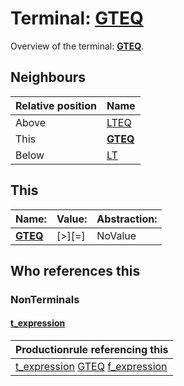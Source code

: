 # Terminal: **[GTEQ](./GTEQ.md)**

Overview of the terminal: **[GTEQ](./GTEQ.md)**.



## **Neighbours**

| Relative position | Name                                          |
| ----------------- | --------------------------------------------- |
| Above             | [LTEQ](./LTEQ.md) |
| This              | **[GTEQ](./GTEQ.md)** |
| Below             | [LT](./LT.md) |



## **This**

| Name:                                       | Value:          | Abstraction:    |
| ------------------------------------------- | --------------- | --------------- |
| **[GTEQ](./GTEQ.md)** | [>][=] | NoValue |



## **Who references this**

### NonTerminals


#### [t_expression](./../Grammar/t_expression.md)

| Productionrule referencing this                      |
| ---------------------------------------------------- |
| [t_expression](./../Grammar/t_expression.md) [GTEQ](./GTEQ.md) [f_expression](./../Grammar/f_expression.md)  |



